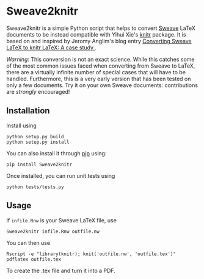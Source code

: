 Sweave2knitr
============

Sweave2knitr is a simple Python script that helps to convert [Sweave](http://www.statistik.lmu.de/~leisch/Sweave/) LaTeX documents to be instead compatible with Yihui Xie's [knitr](http://yihui.name/knitr/) package. It is based on and inspired by Jeromy Anglim's blog entry [ Converting Sweave LaTeX to knitr LaTeX: A case study ](http://jeromyanglim.blogspot.com/2012/06/converting-sweave-latex-to-knitr-latex.html).

*Warning:* This conversion is not an exact science. While this catches some of the most common issues faced when converting from Sweave to LaTeX, there are a virtually infinite number of special cases that will have to be handled. Furthermore, this is a very early version that has been tested on only a few documents. Try it on your own Sweave documents: contributions are *strongly* encouraged!

Installation
------------

Install using

    python setup.py build
    python setup.py install

You can also install it through [pip](http://pypi.python.org/pypi/pip/) using:

    pip install Sweave2knitr

Once installed, you can run unit tests using

    python tests/tests.py

Usage
-----

If `infile.Rnw` is your Sweave LaTeX file, use

    Sweave2knitr infile.Rnw outfile.nw

You can then use

    Rscript -e "library(knitr); knit('outfile.nw', 'outfile.tex')"
    pdflatex outfile.tex

To create the .tex file and turn it into a PDF.
